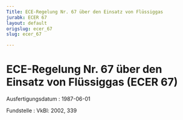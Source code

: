 ```yaml
---
Title: ECE-Regelung Nr. 67 über den Einsatz von Flüssiggas
jurabk: ECER 67
layout: default
origslug: ecer_67
slug: ecer_67

---
```


# ECE-Regelung Nr. 67 über den Einsatz von Flüssiggas (ECER 67)

Ausfertigungsdatum
:   1987-06-01

Fundstelle
:   VkBl: 2002, 339

